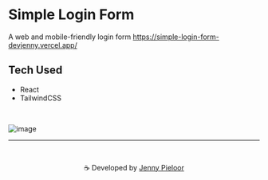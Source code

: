 # Simple Login Form
A web and mobile-friendly login form https://simple-login-form-devjenny.vercel.app/


## Tech Used
- React
- TailwindCSS

<br>

![image](https://github.com/devJennyy/simple-login-form/assets/135243946/7b13710e-c130-4a63-93ba-b78beb61cb0f)



***

<br>
<p align="center">☕ Developed by <a href="https://linktree-jenny.vercel.app/">Jenny Pieloor</a></p>
